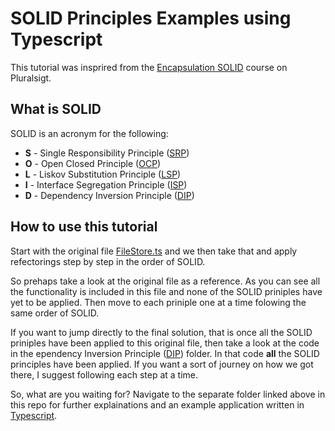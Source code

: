 # SOLID Principles Examples using Typescript

This tutorial was insprired from the [Encapsulation SOLID](https://app.pluralsight.com/library/courses/encapsulation-solid/table-of-contents) course on Pluralsigt.

## What is SOLID

SOLID is an acronym for the following:

* **S** - Single Responsibility Principle ([SRP](./srp))
* **O** - Open Closed Principle ([OCP](./ocp))
* **L** - Liskov Substitution Principle ([LSP](./lsp))
* **I** - Interface Segregation Principle ([ISP](./isp))
* **D** - Dependency Inversion Principle ([DIP](./dip))

## How to use this tutorial

Start with the original file [FileStore.ts](./FileStore.ts) and we then take that and apply refectorings step by step in the order of SOLID.

So prehaps take a look at the original file as a reference. As you can see all the functionality is included in this file and none of the SOLID priniples have yet to be applied. Then move to each priniple one at a time folowing the same order of SOLID.

If you want to jump directly to the final solution, that is once all the SOLID priniples have been applied to this original file, then take a look at the code in the ependency Inversion Principle ([DIP](./dip)) folder. In that code **all** the SOLID principles have been applied. If you want a sort of journey on how we got there, I suggest following each step at a time.

So, what are you waiting for? Navigate to the separate folder linked above in this repo for further explainations and an example application written in [Typescript](https://www.typescriptlang.org/).